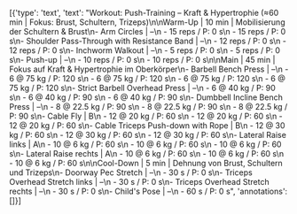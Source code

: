 [{'type': 'text', 'text': "Workout: Push-Training – Kraft & Hypertrophie (≈60 min | Fokus: Brust, Schultern, Trizeps)\n\nWarm-Up | 10 min | Mobilisierung der Schultern & Brust\n- Arm Circles | –\n    - 15 reps / P: 0 s\n    - 15 reps / P: 0 s\n- Shoulder Pass-Through with Resistance Band | –\n    - 12 reps / P: 0 s\n    - 12 reps / P: 0 s\n- Inchworm Walkout | –\n    - 5 reps / P: 0 s\n    - 5 reps / P: 0 s\n- Push-up | –\n    - 10 reps / P: 0 s\n    - 10 reps / P: 0 s\n\nMain | 45 min | Fokus auf Kraft & Hypertrophie im Oberkörper\n- Barbell Bench Press | –\n    - 6 @ 75 kg / P: 120 s\n    - 6 @ 75 kg / P: 120 s\n    - 6 @ 75 kg / P: 120 s\n    - 6 @ 75 kg / P: 120 s\n- Strict Barbell Overhead Press | –\n    - 6 @ 40 kg / P: 90 s\n    - 6 @ 40 kg / P: 90 s\n    - 6 @ 40 kg / P: 90 s\n- Dumbbell Incline Bench Press | –\n    - 8 @ 22.5 kg / P: 90 s\n    - 8 @ 22.5 kg / P: 90 s\n    - 8 @ 22.5 kg / P: 90 s\n- Cable Fly | B\n    - 12 @ 20 kg / P: 60 s\n    - 12 @ 20 kg / P: 60 s\n    - 12 @ 20 kg / P: 60 s\n- Cable Triceps Push-down with Rope | B\n    - 12 @ 30 kg / P: 60 s\n    - 12 @ 30 kg / P: 60 s\n    - 12 @ 30 kg / P: 60 s\n- Lateral Raise links | A\n    - 10 @ 6 kg / P: 60 s\n    - 10 @ 6 kg / P: 60 s\n    - 10 @ 6 kg / P: 60 s\n- Lateral Raise rechts | A\n    - 10 @ 6 kg / P: 60 s\n    - 10 @ 6 kg / P: 60 s\n    - 10 @ 6 kg / P: 60 s\n\nCool-Down | 5 min | Dehnung von Brust, Schultern und Trizeps\n- Doorway Pec Stretch | –\n    - 30 s / P: 0 s\n- Triceps Overhead Stretch links | –\n    - 30 s / P: 0 s\n- Triceps Overhead Stretch rechts | –\n    - 30 s / P: 0 s\n- Child's Pose | –\n    - 60 s / P: 0 s", 'annotations': []}]